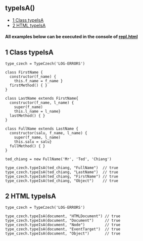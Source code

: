 
## typeIsA() 
  -  [1 Class typeIsA](#class-type-is-a)
  -  [2 HTML typeIsA](#html-type-is-a)

#### All examples below can be executed in the console of [repl.html](../../test-collection/repl.html)

## 1 Class typeIsA<a name="class-type-is-a"></a>

```
type_czech = TypeCzech('LOG-ERRORS')

class FirstName { 
  constructor(f_name) { 
    this.f_name = f_name }
  firstMethod() { }
}

class LastName extends FirstName{  
  constructor(f_name, l_name) {
    super(f_name) 
    this.l_name = l_name}
  lastMethod() { }
}

class FullName extends LastName {
  constructor(salu, f_name, l_name) {
    super(f_name, l_name) 
    this.salu = salu}
  fullMethod() { }
}

ted_chiang = new FullName('Mr', 'Ted', 'Chiang')

type_czech.typeIsA(ted_chiang, "FullName")  // true
type_czech.typeIsA(ted_chiang, "LastName")  // true
type_czech.typeIsA(ted_chiang, "FirstName") // true
type_czech.typeIsA(ted_chiang, "Object")    // true
```

## 2 HTML typeIsA<a name="html-type-is-a"></a>

```
type_czech = TypeCzech('LOG-ERRORS')

type_czech.typeIsA(document, "HTMLDocument") // true
type_czech.typeIsA(document, "Document")     // true
type_czech.typeIsA(document, "Node")         // true
type_czech.typeIsA(document, "EventTarget")  // true
type_czech.typeIsA(document, "Object")       // true
```

